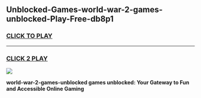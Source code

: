 
## Unblocked-Games-world-war-2-games-unblocked-Play-Free-db8p1
<h3>
<a href="https://premium76.site?title=world-war-2-games-unblocked&ref=19M">CLICK TO PLAY</a></h3>
<hr>

<h3>
<a href="https://premium76.site?title=world-war-2-games-unblocked&ref=19M">CLICK 2 PLAY</a>
  
</h3>

<a href="https://premium76.site?title=world-war-2-games-unblocked&ref=19M"><img src="https://clearcache.store/games.png"></a>


**world-war-2-games-unblocked games unblocked: Your Gateway to Fun and Accessible Online Gaming**

